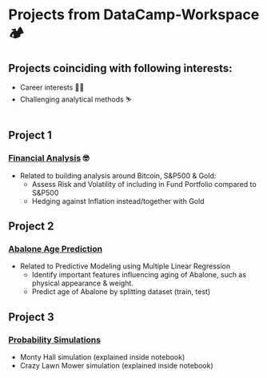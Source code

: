 # Projects from DataCamp-Workspace 🏕️
## Projects coinciding with following interests:
- Career interests 🧑‍🏭
- Challenging analytical methods ⛷️
<br></br>

## Project 1 
### [Financial Analysis](https://github.com/prak112/datacamp/blob/7f471e049c6b4615b2b3d31521ab316c8d857187/financial-analysis) 🤓

- Related to building analysis around Bitcoin, S&P500 & Gold:
    - Assess Risk and Volatility of including in Fund Portfolio compared to S&P500
    - Hedging against Inflation instead/together with Gold


## Project 2
### [Abalone Age Prediction](https://github.com/prak112/datacamp/blob/95224f5db610bb6dcdd6bc2b0b48a0882dcb53c2/abalone-ageprediction)
- Related to Predictive Modeling using Multiple Linear Regression
    - Identify important features influencing aging of Abalone, such as physical appearance & weight.
    - Predict age of Abalone by splitting dataset (train, test) 

## Project 3
### [Probability Simulations](https://github.com/prak112/datacamp/blob/7ef5e33b963a2619eb74be9fcd7f58e442a3b877/probability-simulations)
- Monty Hall simulation (explained inside notebook)
- Crazy Lawn Mower simulation (explained inside notebook)
